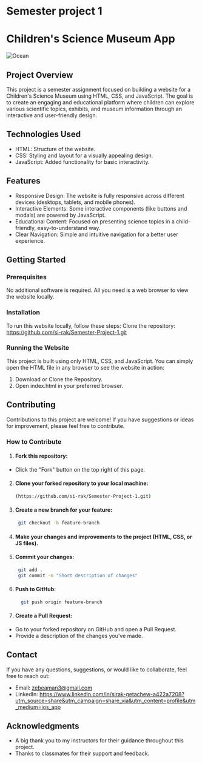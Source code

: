 # Semester project 1
# Children's Science Museum App

![Ocean](https://github.com/user-attachments/assets/16ebf55b-0ae9-4021-a10c-15da00eb7ffd)

## Project Overview
This project is a semester assignment focused on building a website for a Children's Science Museum using HTML, CSS, and JavaScript. The goal is to create an engaging and educational platform where children can explore various scientific topics, exhibits, and museum information through an interactive and user-friendly design.

## Technologies Used
- HTML: Structure of the website.
- CSS: Styling and layout for a visually appealing design.
- JavaScript: Added functionality for basic interactivity.

## Features
- Responsive Design: The website is fully responsive across different devices (desktops, tablets, and mobile phones).
- Interactive Elements: Some interactive components (like buttons and modals) are powered by JavaScript.
- Educational Content: Focused on presenting science topics in a child-friendly, easy-to-understand way.
- Clear Navigation: Simple and intuitive navigation for a better user experience.

## Getting Started
### Prerequisites
No additional software is required. All you need is a web browser to view the website locally.

### Installation
To run this website locally, follow these steps:
Clone the repository: https://github.com/si-rak/Semester-Project-1.git

### Running the Website
This project is built using only HTML, CSS, and JavaScript. You can simply open the HTML file in any browser to see the website in action:

1. Download or Clone the Repository.
2. Open index.html in your preferred browser.

 ## Contributing
Contributions to this project are welcome! If you have suggestions or ideas for improvement, please feel free to contribute.

### How to Contribute
1. #### Fork this repository:
- Click the "Fork" button on the top right of this page.

2. #### Clone your forked repository to your local machine: 
     ```bash
     (https://github.com/si-rak/Semester-Project-1.git)
     ```

3. #### Create a new branch for your feature:
    ```bash
     git checkout -b feature-branch
     ```

4. #### Make your changes and improvements to the project (HTML, CSS, or JS files).

5. #### Commit your changes:
   ```bash
    git add .
    git commit -m "Short description of changes"
     ``` 

6. #### Push to GitHub:
   ```bash
     git push origin feature-branch
     ``` 
  
7. #### Create a Pull Request:
- Go to your forked repository on GitHub and open a Pull Request.
- Provide a description of the changes you've made.

## Contact
If you have any questions, suggestions, or would like to collaborate, feel free to reach out:

- Email: zebeaman3@gmail.com
- LinkedIn: https://www.linkedin.com/in/sirak-getachew-a422a7208?utm_source=share&utm_campaign=share_via&utm_content=profile&utm_medium=ios_app

## Acknowledgments
- A big thank you to my instructors for their guidance throughout this project.
- Thanks to classmates for their support and feedback.







